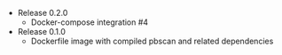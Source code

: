 * Release 0.2.0
  - Docker-compose integration #4
* Release 0.1.0
  - Dockerfile image with compiled pbscan and related dependencies
